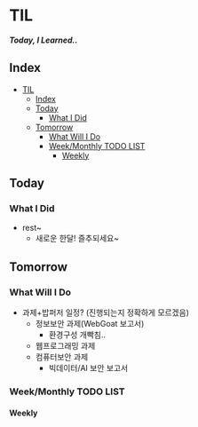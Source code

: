 # TIL
***Today, I Learned..***

## Index

<!-- @import "[TOC]" {cmd="toc" depthFrom=1 depthTo=6 orderedList=false} -->
<!-- code_chunk_output -->

- [TIL](#til)
  - [Index](#index)
  - [Today](#today)
    - [What I Did](#what-i-did)
  - [Tomorrow](#tomorrow)
    - [What Will I Do](#what-will-i-do)
    - [Week/Monthly TODO LIST](#weekmonthly-todo-list)
      - [Weekly](#weekly)

<!-- /code_chunk_output -->


## Today
### What I Did
- rest~
  - 새로운 한달! 즐추되세요~

## Tomorrow
### What Will I Do
- 과제+밥퍼저 일정? (진행되는지 정확하게 모르겠음)
  - 정보보안 과제(WebGoat 보고서)
    - 환경구성 개빡침..
  - 웹프로그래밍 과제
  - 컴퓨터보안 과제
    - 빅데이터/AI 보안 보고서

### Week/Monthly TODO LIST
#### Weekly
